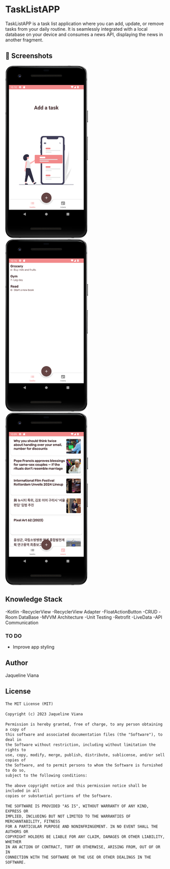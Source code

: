 # TaskListAPP
TaskListAPP is a task list application where you can add, update, or remove tasks from your daily routine. It is seamlessly integrated with a local database on your device and consumes a news API, displaying the news in another fragment.


## :camera_flash: Screenshots
<!-- You can add more screenshots here if you like -->
<img src="results/add_task.png" width="260">&emsp;<img src="results/List.png" width="260">&emsp;<img src="results/news.png" width="260">&emsp;

## Knowledge Stack
-Kotlin
-RecyclerView
-RecyclerView Adapter
-FloatActionButton
-CRUD
-Room DataBase
-MVVM Architecture
-Unit Testing
-Retrofit
-LiveData
-API Communication

### TO DO
- Improve app styling

## Author
Jaqueline Viana 

## License
```
The MIT License (MIT)

Copyright (c) 2023 Jaqueline Viana

Permission is hereby granted, free of charge, to any person obtaining a copy of
this software and associated documentation files (the "Software"), to deal in
the Software without restriction, including without limitation the rights to
use, copy, modify, merge, publish, distribute, sublicense, and/or sell copies of
the Software, and to permit persons to whom the Software is furnished to do so,
subject to the following conditions:

The above copyright notice and this permission notice shall be included in all
copies or substantial portions of the Software.

THE SOFTWARE IS PROVIDED "AS IS", WITHOUT WARRANTY OF ANY KIND, EXPRESS OR
IMPLIED, INCLUDING BUT NOT LIMITED TO THE WARRANTIES OF MERCHANTABILITY, FITNESS
FOR A PARTICULAR PURPOSE AND NONINFRINGEMENT. IN NO EVENT SHALL THE AUTHORS OR
COPYRIGHT HOLDERS BE LIABLE FOR ANY CLAIM, DAMAGES OR OTHER LIABILITY, WHETHER
IN AN ACTION OF CONTRACT, TORT OR OTHERWISE, ARISING FROM, OUT OF OR IN
CONNECTION WITH THE SOFTWARE OR THE USE OR OTHER DEALINGS IN THE SOFTWARE.
```
